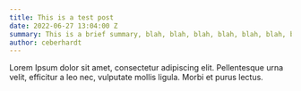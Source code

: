 ```yaml
---
title: This is a test post
date: 2022-06-27 13:04:00 Z
summary: This is a brief summary, blah, blah, blah, blah, blah, blah, blah, rhubarb.
author: ceberhardt
---
```


Lorem Ipsum dolor sit amet, consectetur adipiscing elit. Pellentesque urna velit, efficitur a leo nec, vulputate mollis ligula. Morbi et purus lectus.